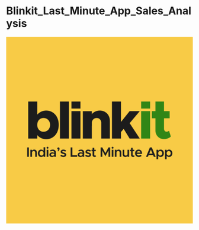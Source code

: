 # Blinkit_Last_Minute_App_Sales_Analysis
![image](https://github.com/mayankgondia1027/Blinkit_Last_Minute_App_Sales_Analysis/blob/main/Blinkit%20image.png?raw=true)
